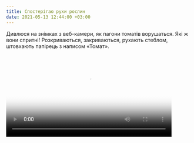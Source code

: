 ```yaml
---
title: Спостерігаю рухи рослин
date: 2021-05-13 12:44:00 +03:00
---
```


Дивлюся на знімках з веб-камери, як пагони томатів ворушаться. Які ж вони спритні! Розкриваються, закриваються, рухають стеблом, штовхають папірець з написом «Томат».

<video width="450" style="max-width: 100%" poster="plant.jpg" controls>
  <source src="plant.mp4" type="video/mp4; codecs=h264">
  <source src="plant.webm" type="video/webm; codecs=vp8">
  <a href="plant.mp4">Відео.</a>
</video>
